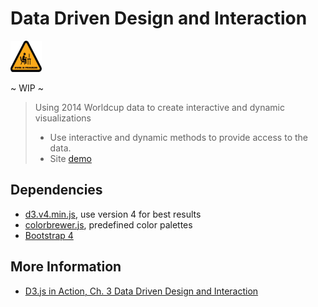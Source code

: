 # Data Driven Design and Interaction


  <img src="https://github.com/EdwardRutz/d3-world-cup-2014/blob/gh-pages/images/wip-300.png"
    width="50" height="50">
  
~ WIP ~



> Using 2014 Worldcup data to create interactive and dynamic visualizations
>- Use interactive and dynamic methods to provide access to the data. 
>- Site [demo](https://edwardrutz.github.io/d3-world-cup-2014/)


## Dependencies

- [d3.v4.min.js](https://d3js.org/d3.v4.min.js), use version 4 for best results
- [colorbrewer.js](http://d3js.org/colorbrewer.v1.min.js), predefined color palettes
- [Bootstrap 4](https://getbootstrap.com/)


## More Information

- [D3.js in Action, Ch. 3 Data Driven Design and Interaction](https://livebook.manning.com/book/d3js-in-action-second-edition/chapter-3/13)

